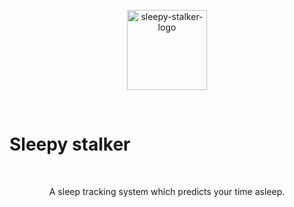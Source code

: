 <p align="center">
<img alt="sleepy-stalker-logo" src="https://raw.githubusercontent.com/TritiumMonoid/sleepy-stalker/master/media/sleepy_stalker.svg" width="128" height="128"/>
</p>
<br>
<p align="center">
<h1>Sleepy stalker</h1>
</p>
<br/>
<p align="center">
A sleep tracking system which predicts your time asleep.
</p>

